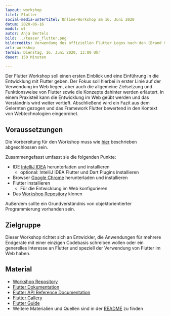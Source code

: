 ```yaml
---
layout: workshop
titel: Flutter
social-media-untertitel: Online-Workshop am 16. Juni 2020
datum: 2020-06-16
modul: wt
autor: Anja Bertels
bild: ../teaser_flutter.png
bildcredits: Verwendung des offiziellen Flutter Logos nach den [Brand Guidelines](https://flutter.dev/brand)
art: workshop
termin: Dienstag, 16. Juni 2020, 13:00 Uhr
dauer: 150 Minuten 

---
```


Der Flutter Workshop soll einen ersten Einblick und eine Einführung in die Entwicklung mit Flutter geben. Der Fokus soll hierbei in erster Linie auf der Verwendung im Web liegen, aber auch die allgemeine Zielsetzung und Funktionsweise von Flutter sowie die Konzepte dahinter werden erläutert. In einem Praxisteil kann die Entwicklung im Web geübt werden und das Verständnis wird weiter vertieft. Abschließend wird ein Fazit aus dem Gelernten gezogen und das Framework Flutter bewertend in den Kontext von Webtechnologien eingeordnet.

## Voraussetzungen

Die Vorbereitung für den Workshop muss wie [hier](https://github.com/AnleAnja/flutter-workshop#vorbereitung) beschrieben abgeschlossen sein.

Zusammengefasst umfasst sie die folgenden Punkte:

* IDE [IntelliJ IDEA](https://www.jetbrains.com/idea/) herunterladen und installieren
  * optional: IntelliJ IDEA Flutter und Dart Plugins installieren
* Browser [Google Chrome](https://www.google.com/chrome/) herunterladen und installieren
* Flutter installieren
  * Für die Entwicklung im Web konfigurieren
* Das [Workshop Repository](https://github.com/AnleAnja/flutter-workshop) klonen

Außerdem sollte ein Grundverständnis von objektorientierter Programmierung vorhanden sein.

## Zielgruppe
Dieser Workshop richtet sich an Entwickler, die Anwendungen für mehrere Endgeräte mit einer einzigen Codebasis schreiben wollen oder ein generelles Interesse an Flutter und speziell der Verwendung von Flutter im Web haben.

## Material
- [Workshop Repository](https://github.com/AnleAnja/flutter-workshop)
- [Flutter Dokumentation](https://flutter.dev/)
- [Flutter API Reference Documentation](https://api.flutter.dev/)
- [Flutter Gallery](https://gallery.flutter.dev/#/)
- [Flutter Guide](https://github.com/devonfw-forge/devonfw4flutter)
- Weitere Materialien und Quellen sind in der [README](https://github.com/AnleAnja/flutter-workshop#links) zu finden